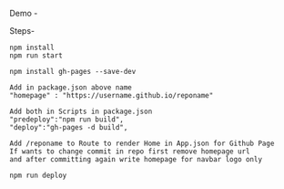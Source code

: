 Demo - 

Steps- 

	npm install
	npm run start
 
	npm install gh-pages --save-dev
	
	Add in package.json above name
	"homepage" : "https://username.github.io/reponame"
	
	Add both in Scripts in package.json
	"predeploy":"npm run build",
	"deploy":"gh-pages -d build",
	
	Add /reponame to Route to render Home in App.json for Github Page
	If wants to change commit in repo first remove homepage url 
	and after committing again write homepage for navbar logo only

	npm run deploy
